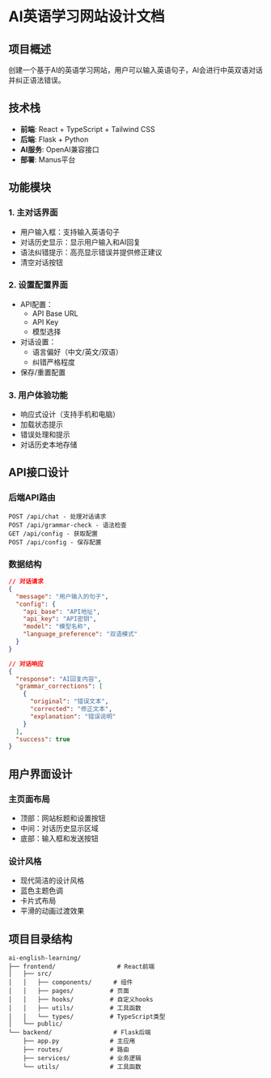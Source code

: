 # AI英语学习网站设计文档

## 项目概述
创建一个基于AI的英语学习网站，用户可以输入英语句子，AI会进行中英双语对话并纠正语法错误。

## 技术栈
- **前端**: React + TypeScript + Tailwind CSS
- **后端**: Flask + Python
- **AI服务**: OpenAI兼容接口
- **部署**: Manus平台

## 功能模块

### 1. 主对话界面
- 用户输入框：支持输入英语句子
- 对话历史显示：显示用户输入和AI回复
- 语法纠错提示：高亮显示错误并提供修正建议
- 清空对话按钮

### 2. 设置配置界面
- API配置：
  - API Base URL
  - API Key
  - 模型选择
- 对话设置：
  - 语言偏好（中文/英文/双语）
  - 纠错严格程度
- 保存/重置配置

### 3. 用户体验功能
- 响应式设计（支持手机和电脑）
- 加载状态提示
- 错误处理和提示
- 对话历史本地存储

## API接口设计

### 后端API路由
```
POST /api/chat - 处理对话请求
POST /api/grammar-check - 语法检查
GET /api/config - 获取配置
POST /api/config - 保存配置
```

### 数据结构
```json
// 对话请求
{
  "message": "用户输入的句子",
  "config": {
    "api_base": "API地址",
    "api_key": "API密钥",
    "model": "模型名称",
    "language_preference": "双语模式"
  }
}

// 对话响应
{
  "response": "AI回复内容",
  "grammar_corrections": [
    {
      "original": "错误文本",
      "corrected": "修正文本",
      "explanation": "错误说明"
    }
  ],
  "success": true
}
```

## 用户界面设计

### 主页面布局
- 顶部：网站标题和设置按钮
- 中间：对话历史显示区域
- 底部：输入框和发送按钮

### 设计风格
- 现代简洁的设计风格
- 蓝色主题色调
- 卡片式布局
- 平滑的动画过渡效果

## 项目目录结构
```
ai-english-learning/
├── frontend/                 # React前端
│   ├── src/
│   │   ├── components/      # 组件
│   │   ├── pages/          # 页面
│   │   ├── hooks/          # 自定义hooks
│   │   ├── utils/          # 工具函数
│   │   └── types/          # TypeScript类型
│   └── public/
└── backend/                 # Flask后端
    ├── app.py              # 主应用
    ├── routes/             # 路由
    ├── services/           # 业务逻辑
    └── utils/              # 工具函数
```

